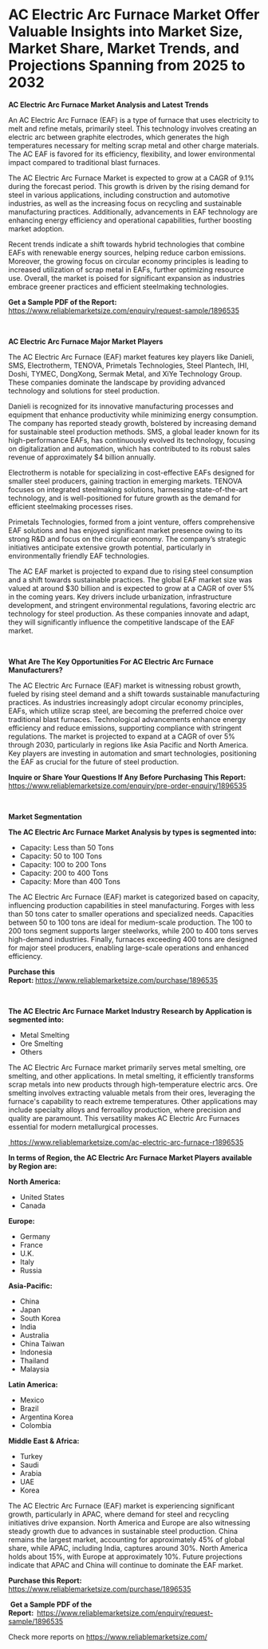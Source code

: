 <p><h1>AC Electric Arc Furnace Market Offer Valuable Insights into Market Size, Market Share, Market Trends, and Projections Spanning from 2025 to 2032</h1></p><p><strong>AC Electric Arc Furnace Market Analysis and Latest Trends</strong></p>
<p><p>An AC Electric Arc Furnace (EAF) is a type of furnace that uses electricity to melt and refine metals, primarily steel. This technology involves creating an electric arc between graphite electrodes, which generates the high temperatures necessary for melting scrap metal and other charge materials. The AC EAF is favored for its efficiency, flexibility, and lower environmental impact compared to traditional blast furnaces.</p><p>The AC Electric Arc Furnace Market is expected to grow at a CAGR of 9.1% during the forecast period. This growth is driven by the rising demand for steel in various applications, including construction and automotive industries, as well as the increasing focus on recycling and sustainable manufacturing practices. Additionally, advancements in EAF technology are enhancing energy efficiency and operational capabilities, further boosting market adoption.</p><p>Recent trends indicate a shift towards hybrid technologies that combine EAFs with renewable energy sources, helping reduce carbon emissions. Moreover, the growing focus on circular economy principles is leading to increased utilization of scrap metal in EAFs, further optimizing resource use. Overall, the market is poised for significant expansion as industries embrace greener practices and efficient steelmaking technologies.</p></p>
<p><strong>Get a Sample PDF of the Report:&nbsp;</strong> <a href="https://www.reliablemarketsize.com/enquiry/request-sample/1896535?utm_campaign=3536&utm_medium=2&utm_source=Github&utm_content=ia&utm_term=11042025&utm_id=ac-electric-arc-furnace">https://www.reliablemarketsize.com/enquiry/request-sample/1896535</a></p>
<p>&nbsp;</p>
<p><strong>AC Electric Arc Furnace Major Market Players</strong></p>
<p><p>The AC Electric Arc Furnace (EAF) market features key players like Danieli, SMS, Electrotherm, TENOVA, Primetals Technologies, Steel Plantech, IHI, Doshi, TYMEC, DongXong, Sermak Metal, and XiYe Technology Group. These companies dominate the landscape by providing advanced technology and solutions for steel production.</p><p>Danieli is recognized for its innovative manufacturing processes and equipment that enhance productivity while minimizing energy consumption. The company has reported steady growth, bolstered by increasing demand for sustainable steel production methods. SMS, a global leader known for its high-performance EAFs, has continuously evolved its technology, focusing on digitalization and automation, which has contributed to its robust sales revenue of approximately $4 billion annually.</p><p>Electrotherm is notable for specializing in cost-effective EAFs designed for smaller steel producers, gaining traction in emerging markets. TENOVA focuses on integrated steelmaking solutions, harnessing state-of-the-art technology, and is well-positioned for future growth as the demand for efficient steelmaking processes rises.</p><p>Primetals Technologies, formed from a joint venture, offers comprehensive EAF solutions and has enjoyed significant market presence owing to its strong R&D and focus on the circular economy. The company’s strategic initiatives anticipate extensive growth potential, particularly in environmentally friendly EAF technologies.</p><p>The AC EAF market is projected to expand due to rising steel consumption and a shift towards sustainable practices. The global EAF market size was valued at around $30 billion and is expected to grow at a CAGR of over 5% in the coming years. Key drivers include urbanization, infrastructure development, and stringent environmental regulations, favoring electric arc technology for steel production. As these companies innovate and adapt, they will significantly influence the competitive landscape of the EAF market.</p></p>
<p>&nbsp;</p>
<p><strong>What Are The Key Opportunities For AC Electric Arc Furnace Manufacturers?</strong></p>
<p><p>The AC Electric Arc Furnace (EAF) market is witnessing robust growth, fueled by rising steel demand and a shift towards sustainable manufacturing practices. As industries increasingly adopt circular economy principles, EAFs, which utilize scrap steel, are becoming the preferred choice over traditional blast furnaces. Technological advancements enhance energy efficiency and reduce emissions, supporting compliance with stringent regulations. The market is projected to expand at a CAGR of over 5% through 2030, particularly in regions like Asia Pacific and North America. Key players are investing in automation and smart technologies, positioning the EAF as crucial for the future of steel production.</p></p>
<p><strong>Inquire or Share Your Questions If Any Before Purchasing This Report:</strong> <a href="https://www.reliablemarketsize.com/enquiry/pre-order-enquiry/1896535?utm_campaign=3536&utm_medium=2&utm_source=Github&utm_content=ia&utm_term=11042025&utm_id=ac-electric-arc-furnace">https://www.reliablemarketsize.com/enquiry/pre-order-enquiry/1896535</a></p>
<p>&nbsp;</p>
<p><strong>Market Segmentation</strong></p>
<p><strong>The AC Electric Arc Furnace Market Analysis by types is segmented into:</strong></p>
<p><ul><li>Capacity: Less than 50 Tons</li><li>Capacity: 50 to 100 Tons</li><li>Capacity: 100 to 200 Tons</li><li>Capacity: 200 to 400 Tons</li><li>Capacity: More than 400 Tons</li></ul></p>
<p><p>The AC Electric Arc Furnace (EAF) market is categorized based on capacity, influencing production capabilities in steel manufacturing. Forges with less than 50 tons cater to smaller operations and specialized needs. Capacities between 50 to 100 tons are ideal for medium-scale production. The 100 to 200 tons segment supports larger steelworks, while 200 to 400 tons serves high-demand industries. Finally, furnaces exceeding 400 tons are designed for major steel producers, enabling large-scale operations and enhanced efficiency.</p></p>
<p><strong>Purchase this Report:&nbsp;</strong><a href="https://www.reliablemarketsize.com/purchase/1896535?utm_campaign=3536&utm_medium=2&utm_source=Github&utm_content=ia&utm_term=11042025&utm_id=ac-electric-arc-furnace">https://www.reliablemarketsize.com/purchase/1896535</a></p>
<p>&nbsp;</p>
<p><strong>The AC Electric Arc Furnace Market Industry Research by Application is segmented into:</strong></p>
<p><ul><li>Metal Smelting</li><li>Ore Smelting</li><li>Others</li></ul></p>
<p><p>The AC Electric Arc Furnace market primarily serves metal smelting, ore smelting, and other applications. In metal smelting, it efficiently transforms scrap metals into new products through high-temperature electric arcs. Ore smelting involves extracting valuable metals from their ores, leveraging the furnace's capability to reach extreme temperatures. Other applications may include specialty alloys and ferroalloy production, where precision and quality are paramount. This versatility makes AC Electric Arc Furnaces essential for modern metallurgical processes.</p></p>
<p><a href="https://www.reliablemarketsize.com/ac-electric-arc-furnace-r1896535?utm_campaign=3536&utm_medium=2&utm_source=Github&utm_content=ia&utm_term=11042025&utm_id=ac-electric-arc-furnace">&nbsp;https://www.reliablemarketsize.com/ac-electric-arc-furnace-r1896535</a></p>
<p><strong>In terms of Region, the AC Electric Arc Furnace Market Players available by Region are:</strong></p>
<p>
    <p> <strong> North America: </strong>
        <ul>
            <li>United States</li>
            <li>Canada</li>
        </ul>
        </p> 
    <p> <strong> Europe: </strong>
        <ul>
            <li>Germany</li>
            <li>France</li>
            <li>U.K.</li>
            <li>Italy</li>
            <li>Russia</li>
        </ul>
        </p> 
    <p> <strong> Asia-Pacific: </strong>
        <ul>
            <li>China</li>
            <li>Japan</li>
            <li>South Korea</li>
            <li>India</li>
            <li>Australia</li>
            <li>China Taiwan</li>
            <li>Indonesia</li>
            <li>Thailand</li>
            <li>Malaysia</li>
        </ul>
        </p> 
    <p> <strong> Latin America: </strong>
        <ul>
            <li>Mexico</li>
            <li>Brazil</li>
            <li>Argentina Korea</li>
            <li>Colombia</li>
        </ul>
        </p> 
    <p> <strong> Middle East & Africa: </strong>
        <ul>
            <li>Turkey</li>
            <li>Saudi</li>
            <li>Arabia</li>
            <li>UAE</li>
            <li>Korea</li>
        </ul>
    </p>
    </p>
<p><p>The AC Electric Arc Furnace (EAF) market is experiencing significant growth, particularly in APAC, where demand for steel and recycling initiatives drive expansion. North America and Europe are also witnessing steady growth due to advances in sustainable steel production. China remains the largest market, accounting for approximately 45% of global share, while APAC, including India, captures around 30%. North America holds about 15%, with Europe at approximately 10%. Future projections indicate that APAC and China will continue to dominate the EAF market.</p></p>
<p><strong>Purchase this Report: </strong><a href="https://www.reliablemarketsize.com/purchase/1896535?utm_campaign=3536&utm_medium=2&utm_source=Github&utm_content=ia&utm_term=11042025&utm_id=ac-electric-arc-furnace">https://www.reliablemarketsize.com/purchase/1896535</a></p>
<p>&nbsp;<strong>Get a Sample PDF of the Report:&nbsp;&nbsp;</strong><a href="https://www.reliablemarketsize.com/enquiry/request-sample/1896535?utm_campaign=3536&utm_medium=2&utm_source=Github&utm_content=ia&utm_term=11042025&utm_id=ac-electric-arc-furnace">https://www.reliablemarketsize.com/enquiry/request-sample/1896535</a></p>
<p><strong></strong></p>
<p>Check more reports on <a href="https://www.reliablemarketsize.com/?utm_campaign=3536&utm_medium=2&utm_source=Github&utm_content=ia&utm_term=11042025&utm_id=ac-electric-arc-furnace">https://www.reliablemarketsize.com/</a></p>
